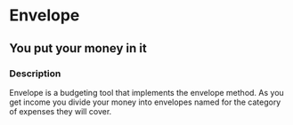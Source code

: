 # Envelope
## You put your money in it

### Description
Envelope is a budgeting tool that implements the envelope method. As you get income
you divide your money into envelopes named for the category of expenses they will
cover. 